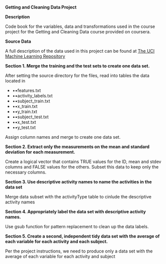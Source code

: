 **Getting and Cleaning Data Project**

**Description**

Code book for the variables, data and transformations used in the course project for the Getting and Cleaning Data course provided on coursera.

**Source Data**

A full description of the data used in this project can be found at [The UCI Machine Learning Repository](http://archive.ics.uci.edu/ml/datasets/Human+Activity+Recognition+Using+Smartphones)

**Section 1. Merge the training and the test sets to create one data set.**

After setting the source directory for the files, read into tables the data located in

- ••features.txt
- ••activity\_labels.txt
- ••subject\_train.txt
- ••x\_train.txt
- ••y\_train.txt
- ••subject\_test.txt
- ••x\_test.txt
- ••y\_test.txt

Assign column names and merge to create one data set.

**Section 2. Extract only the measurements on the mean and standard deviation for each measurement.**

Create a logical vector that contains TRUE values for the ID, mean and stdev columns and FALSE values for the others. Subset this data to keep only the necessary columns.

**Section 3. Use descriptive activity names to name the activities in the data set**

Merge data subset with the activityType table to cinlude the descriptive activity names

**Section 4. Appropriately label the data set with descriptive activity names.**

Use gsub function for pattern replacement to clean up the data labels.

**Section 5. Create a second, independent tidy data set with the average of each variable for each activity and each subject.**

Per the project instructions, we need to produce only a data set with the average of each variable for each activity and subject
